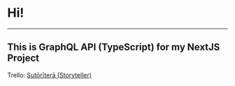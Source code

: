 # Hi!
---
This is GraphQL API (TypeScript) for my NextJS Project
---
Trello: [Sutōrīterā (Storyteller)](https://trello.com/b/Klah4O8d/finnapp)

